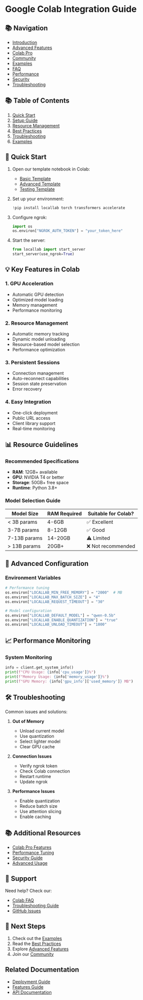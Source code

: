 # Google Colab Integration Guide

## 📚 Navigation
- [Introduction](./README.md)
- [Advanced Features](./advanced.md)
- [Colab Pro](./colab-pro.md)
- [Community](./community.md)
- [Examples](./examples.md)
- [FAQ](./faq.md)
- [Performance](./performance.md)
- [Security](./security.md)
- [Troubleshooting](./troubleshooting.md)

## 📚 Table of Contents

1. [Quick Start](./quickstart.md)
2. [Setup Guide](./setup.md)
3. [Resource Management](./resources.md)
4. [Best Practices](./best-practices.md)
5. [Troubleshooting](./troubleshooting.md)
6. [Examples](./examples.md)

## 🚀 Quick Start

1. Open our template notebook in Colab:

   - [Basic Template](../templates/basic.ipynb)
   - [Advanced Template](../templates/advanced.ipynb)
   - [Testing Template](../templates/testing.ipynb)

2. Set up your environment:

   ```python
   !pip install locallab torch transformers accelerate
   ```

3. Configure ngrok:

   ```python
   import os
   os.environ["NGROK_AUTH_TOKEN"] = "your_token_here"
   ```

4. Start the server:
   ```python
   from locallab import start_server
   start_server(use_ngrok=True)
   ```

## 💡 Key Features in Colab

### 1. GPU Acceleration
- Automatic GPU detection
- Optimized model loading
- Memory management
- Performance monitoring

### 2. Resource Management
- Automatic memory tracking
- Dynamic model unloading
- Resource-based model selection
- Performance optimization

### 3. Persistent Sessions
- Connection management
- Auto-reconnect capabilities
- Session state preservation
- Error recovery

### 4. Easy Integration
- One-click deployment
- Public URL access
- Client library support
- Real-time monitoring

## 📊 Resource Guidelines

### Recommended Specifications
- **RAM**: 12GB+ available
- **GPU**: NVIDIA T4 or better
- **Storage**: 50GB+ free space
- **Runtime**: Python 3.8+

### Model Selection Guide

| Model Size   | RAM Required | Suitable for Colab? |
| ------------ | ------------ | ------------------- |
| < 3B params  | 4-6GB        | ✅ Excellent        |
| 3-7B params  | 8-12GB       | ✅ Good             |
| 7-13B params | 14-20GB      | ⚠️ Limited          |
| > 13B params | 20GB+        | ❌ Not recommended  |

## 🔧 Advanced Configuration

### Environment Variables
```python
# Performance tuning
os.environ["LOCALLAB_MIN_FREE_MEMORY"] = "2000"  # MB
os.environ["LOCALLAB_MAX_BATCH_SIZE"] = "4"
os.environ["LOCALLAB_REQUEST_TIMEOUT"] = "30"

# Model configuration
os.environ["LOCALLAB_DEFAULT_MODEL"] = "qwen-0.5b"
os.environ["LOCALLAB_ENABLE_QUANTIZATION"] = "true"
os.environ["LOCALLAB_UNLOAD_TIMEOUT"] = "1800"
```

## 📈 Performance Monitoring

### System Monitoring
```python
info = client.get_system_info()
print(f"CPU Usage: {info['cpu_usage']}%")
print(f"Memory Usage: {info['memory_usage']}%")
print(f"GPU Memory: {info['gpu_info']['used_memory']} MB")
```

## 🛠️ Troubleshooting

Common issues and solutions:

1. **Out of Memory**
   - Unload current model
   - Use quantization
   - Select lighter model
   - Clear GPU cache

2. **Connection Issues**
   - Verify ngrok token
   - Check Colab connection
   - Restart runtime
   - Update ngrok

3. **Performance Issues**
   - Enable quantization
   - Reduce batch size
   - Use attention slicing
   - Enable caching

## 📚 Additional Resources
- [Colab Pro Features](./colab-pro.md)
- [Performance Tuning](./performance.md)
- [Security Guide](./security.md)
- [Advanced Usage](./advanced.md)

## 🤝 Support

Need help? Check our:
- [Colab FAQ](./faq.md)
- [Troubleshooting Guide](./troubleshooting.md)
- [GitHub Issues](https://github.com/Developer-Utkarsh/LocalLab/issues)

## 📝 Next Steps

1. Check out the [Examples](./examples.md)
2. Read the [Best Practices](./best-practices.md)
3. Explore [Advanced Features](./advanced.md)
4. Join our [Community](./community.md)

## Related Documentation
- [Deployment Guide](../DEPLOYMENT.md)
- [Features Guide](../features/README.md)
- [API Documentation](../API.md)
